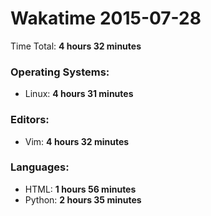 # Wakatime 2015-07-28

Time Total: **4 hours 32 minutes**

### Operating Systems:
- Linux: **4 hours 31 minutes** 

### Editors:
- Vim: **4 hours 32 minutes** 

### Languages:
- HTML: **1 hours 56 minutes** 
- Python: **2 hours 35 minutes** 

